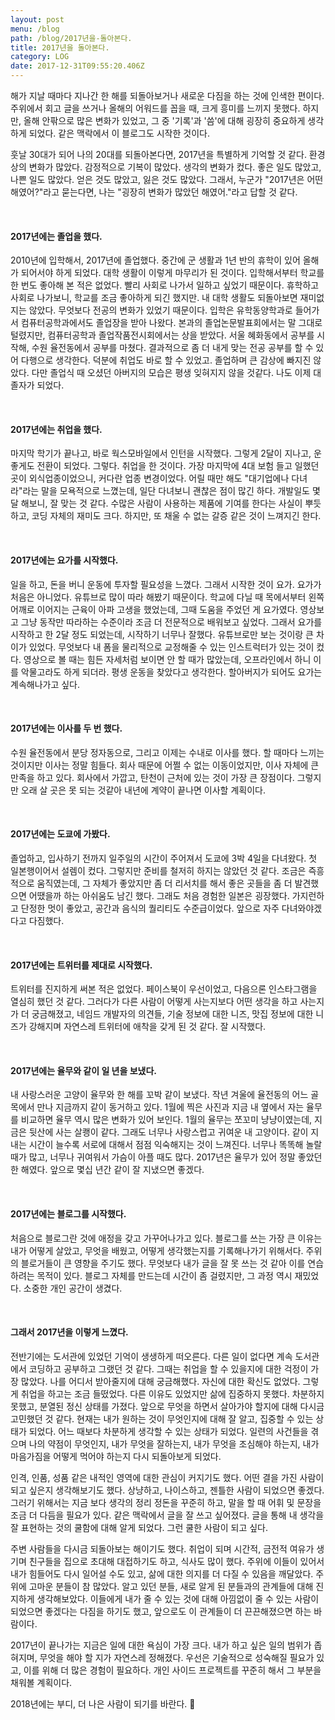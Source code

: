 ```yaml
---
layout: post
menu: /blog
path: /blog/2017년을-돌아본다.
title: 2017년을 돌아본다.
category: LOG
date: 2017-12-31T09:55:20.406Z
---
```

해가 지날 때마다 지나간 한 해를 되돌아보거나 새로운 다짐을 하는 것에 인색한 편이다. 주위에서 회고 글을 쓰거나 올해의 어워드를 꼽을 때, 크게 흥미를 느끼지 못했다. 하지만, 올해 안팎으로 많은 변화가 있었고, 그 중 '기록'과 '씀'에 대해 굉장히 중요하게 생각하게 되었다. 같은 맥락에서 이 블로그도 시작한 것이다.  

훗날 30대가 되어 나의 20대를 되돌아본다면, 2017년을 특별하게 기억할 것 같다. 환경상의 변화가 많았다. 감정적으로 기복이 많았다. 생각의 변화가 컸다. 좋은 일도 많았고, 나쁜 일도 많았다. 얻은 것도 많았고, 잃은 것도 많았다. 그래서, 누군가 "2017년은 어떤 해였어?"라고 묻는다면, 나는 "굉장히 변화가 많았던 해였어."라고 답할 것 같다.

<br>

#### 2017년에는 졸업을 했다.

2010년에 입학해서, 2017년에 졸업했다. 중간에 군 생활과 1년 반의 휴학이 있어 올해가 되어서야 하게 되었다. 대학 생활이 이렇게 마무리가 된 것이다. 입학해서부터 학교를 한 번도 좋아해 본 적은 없었다. 빨리 사회로 나가서 일하고 싶었기 때문이다. 휴학하고 사회로 나가보니, 학교를 조금 좋아하게 되긴 했지만. 내 대학 생활도 되돌아보면 재미없지는 않았다. 무엇보다 전공의 변화가 있었기 때문이다. 입학은 유학동양학과로 들어가서 컴퓨터공학과에서도 졸업장을 받아 나왔다. 본과의 졸업논문발표회에서는 말 그대로 털렸지만, 컴퓨터공학과 졸업작품전시회에서는 상을 받았다. 서울 혜화동에서 공부를 시작해, 수원 율전동에서 공부를 마쳤다. 결과적으로 좀 더 내게 맞는 전공 공부를 할 수 있어 다행으로 생각한다. 덕분에 취업도 바로 할 수 있었고. 졸업하며 큰 감상에 빠지진 않았다. 다만 졸업식 때 오셨던 아버지의 모습은 평생 잊혀지지 않을 것같다. 나도 이제 대졸자가 되었다.

<br>

#### 2017년에는 취업을 했다.

마지막 학기가 끝나고, 바로 웍스모바일에서 인턴을 시작했다. 그렇게 2달이 지나고, 운 좋게도 전환이 되었다. 그렇다. 취업을 한 것이다. 가장 마지막에 4대 보험 들고 일했던 곳이 외식업종이었으니, 커다란 업종 변경이었다. 어릴 때만 해도 "대기업에나 다녀라"라는 말을 모욕적으로 느꼈는데, 일단 다녀보니 괜찮은 점이 많긴 하다. 개발일도 몇 달 해보니, 잘 맞는 것 같다. 수많은 사람이 사용하는 제품에 기여를 한다는 사실이 뿌듯하고, 코딩 자체의 재미도 크다. 하지만, 또 채울 수 없는 갈증 같은 것이 느껴지긴 한다. 

<br>

#### 2017년에는 요가를 시작했다.

일을 하고, 돈을 버니 운동에 투자할 필요성을 느꼈다. 그래서 시작한 것이 요가. 요가가 처음은 아니었다. 유튜브로 많이 따라 해봤기 때문이다. 학교에 다닐 때 목에서부터 왼쪽 어깨로 이어지는 근육이 아파 고생을 했었는데, 그때 도움을 주었던 게 요가였다. 영상보고 그냥 동작만 따라하는 수준이라 조금 더 전문적으로 배워보고 싶었다. 그래서 요가를 시작하고 한 2달 정도 되었는데, 시작하기 너무나 잘했다. 유튜브로만 보는 것이랑 큰 차이가 있었다. 무엇보다 내 폼을 물리적으로 교정해줄 수 있는 인스트럭터가 있는 것이 컸다. 영상으로 볼 때는 힘든 자세처럼 보이면 안 할 때가 많았는데, 오프라인에서 하니 이를 악물고라도 하게 되더라. 평생 운동을 찾았다고 생각한다. 할아버지가 되어도 요가는 계속해나가고 싶다. 

<br>

#### 2017년에는 이사를 두 번 했다.

수원 율전동에서 분당 정자동으로, 그리고 이제는 수내로 이사를 했다. 할 때마다 느끼는 것이지만 이사는 정말 힘들다. 회사 때문에 어쩔 수 없는 이동이었지만, 이사 자체에 큰 만족을 하고 있다. 회사에서 가깝고, 탄천이 근처에 있는 것이 가장 큰 장점이다. 그렇지만 오래 살 곳은 못 되는 것같아 내년에 계약이 끝나면 이사할 계획이다.

<br>

#### 2017년에는 도쿄에 가봤다.

졸업하고, 입사하기 전까지 일주일의 시간이 주어져서 도쿄에 3박 4일을 다녀왔다. 첫 일본행이어서 설렘이 컸다. 그렇지만 준비를 철저히 하지는 않았던 것 같다. 조금은 즉흥적으로 움직였는데, 그 자체가 좋았지만 좀 더 리서치를 해서 좋은 곳들을 좀 더 발견했으면 어땠을까 하는 아쉬움도 남긴 했다. 그래도 처음 경험한 일본은 굉장했다. 가지런하고 단정한 멋이 좋았고, 공간과 음식의 퀄리티도 수준급이었다. 앞으로 자주 다녀와야겠다고 다짐했다.

<br>

#### 2017년에는 트위터를 제대로 시작했다.

트위터를 진지하게 써본 적은 없었다. 페이스북이 우선이었고, 다음으론 인스타그램을 열심히 했던 것 같다. 그러다가 다른 사람이 어떻게 사는지보다 어떤 생각을 하고 사는지가 더 궁금해졌고, 네임드 개발자의 의견들, 기술 정보에 대한 니즈, 맛집 정보에 대한 니즈가 강해지며 자연스레 트위터에 애착을 갖게 된 것   같다. 잘 시작했다. 

<br>

#### 2017년에는 율무와 같이 일 년을 보냈다.

내 사랑스러운 고양이 율무와 한 해를 꼬박 같이 보냈다. 작년 겨울에 율전동의 어느 골목에서 만나 지금까지 같이 동거하고 있다. 1월에 찍은 사진과 지금 내 옆에서 자는 율무를 비교하면 율무 역시 많은 변화가 있어 보인다. 1월의 율무는 쪼꼬미 냥냥이였는데, 지금은 뒷산에 사는 살쾡이 같다. 그래도 너무나 사랑스럽고 귀여운 내 고양이다. 같이 지내는 시간이 늘수록 서로에 대해서 점점 익숙해지는 것이 느껴진다. 너무나 똑똑해 놀랄 때가 많고, 너무나 귀여워서 가슴이 아플 때도 많다. 2017년은 율무가 있어 정말 좋았던 한 해였다. 앞으로 몇십 년간 같이 잘 지냈으면 좋겠다.

<br>

#### 2017년에는 블로그를 시작했다.

처음으로 블로그란 것에 애정을 갖고 가꾸어나가고 있다. 블로그를 쓰는 가장 큰 이유는 내가 어떻게 살았고, 무엇을 배웠고, 어떻게 생각했는지를 기록해나가기 위해서다. 주위의 블로거들이 큰 영향을 주기도 했다. 무엇보다 내가 글을 잘 못 쓰는 것 같아 이를 연습하려는 목적이 있다. 블로그 자체를 만드는데 시간이 좀 걸렸지만, 그 과정 역시 재밌었다. 소중한 개인 공간이 생겼다. 

<br>

#### 그래서 2017년을 이렇게 느꼈다.

전반기에는 도서관에 있었던 기억이 생생하게 떠오른다. 다른 일이 없다면 계속 도서관에서 코딩하고 공부하고 그랬던 것 같다. 그때는 취업을 할 수 있을지에 대한 걱정이 가장 많았다. 나를 어디서 받아줄지에 대해 궁금해했다. 자신에 대한 확신도 없었다. 그렇게 취업을 하고는 조금 들떴었다. 다른 이유도 있었지만 삶에 집중하지 못했다. 차분하지 못했고, 분열된 정신 상태를 가졌다. 앞으로 무엇을 하면서 살아가야 할지에 대해 다시금 고민했던 것 같다. 현재는 내가 원하는 것이 무엇인지에 대해 잘 알고, 집중할 수 있는 상태가 되었다. 어느 때보다 차분하게 생각할 수 있는 상태가 되었다. 일련의 사건들을 겪으며 나의 약점이 무엇인지, 내가 무엇을 잘하는지, 내가 무엇을 조심해야 하는지, 내가 마음가짐을 어떻게 먹어야 하는지 다시 되돌아보게 되었다. 

인격, 인품, 성품 같은 내적인 영역에 대한 관심이 커지기도 했다. 어떤 결을 가진 사람이 되고 싶은지 생각해보기도 했다. 상냥하고, 나이스하고, 젠틀한 사람이 되었으면 좋겠다. 그러기 위해서는 지금 보다 생각의 정리 정돈을 꾸준히 하고, 말을 할 때 어휘 및 문장을 조금 더 다듬을 필요가 있다. 같은 맥락에서 글을 잘 쓰고 싶어졌다. 글을 통해 내 생각을 잘 표현하는 것의 쿨함에 대해 알게 되었다. 그런 쿨한 사람이 되고 싶다.  

주변 사람들을 다시금 되돌아보는 해이기도 했다. 취업이 되며 시간적, 금전적 여유가 생기며 친구들을 집으로 초대해 대접하기도 하고, 식사도 많이 했다. 주위에 이들이 있어서 내가 힘들어도 다시 일어설 수도 있고, 삶에 대한 의지를 더 다질 수 있음을 깨달았다. 주위에 고마운 분들이 참 많았다. 알고 있던 분들, 새로 알게 된 분들과의 관계들에 대해 진지하게 생각해보았다. 이들에게 내가 줄 수 있는 것에 대해 아낌없이 줄 수 있는 사람이 되었으면 좋겠다는 다짐을 하기도 했고, 앞으로도 이 관계들이 더 끈끈해졌으면 하는 바람이다. 

2017년이 끝나가는 지금은 일에 대한 욕심이 가장 크다. 내가 하고 싶은 일의 범위가 좁혀지며, 무엇을 해야 할 지가 자연스레 정해졌다. 우선은 기술적으로 성숙해질 필요가 있고, 이를 위해 더 많은 경험이 필요하다. 개인 사이드 프로젝트를 꾸준히 해서 그 부분을 채워볼 계획이다.

2018년에는 부디, 더 나은 사람이 되기를 바란다. 🙏
